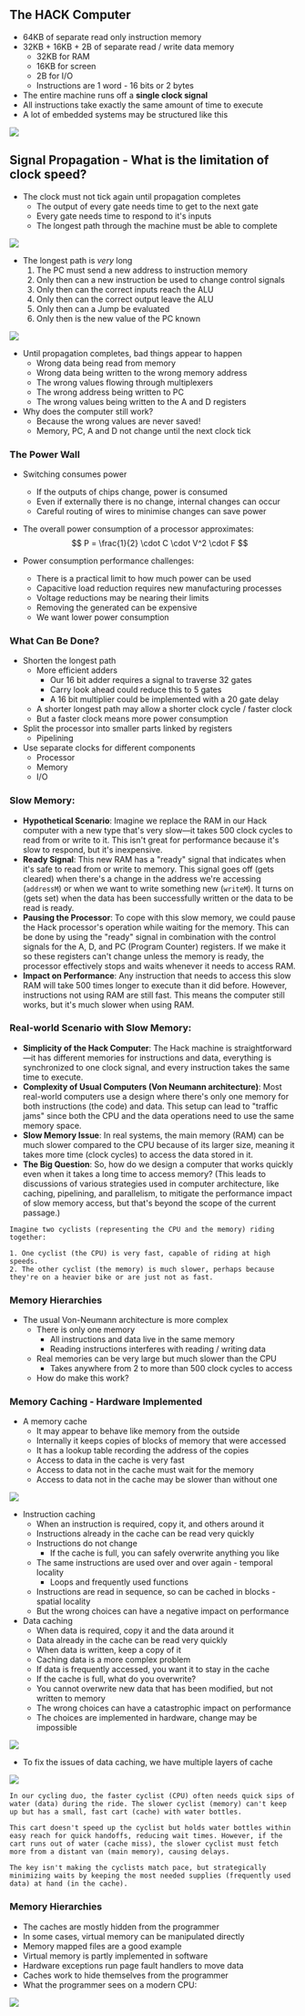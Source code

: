 ## The HACK Computer
- 64KB of separate read only instruction memory
- 32KB + 16KB + 2B of separate read / write data memory
	- 32KB for RAM
	- 16KB for screen
	- 2B for I/O
	- Instructions are 1 word - 16 bits or 2 bytes
- The entire machine runs off a **single clock signal**
- All instructions take exactly the same amount of time to execute
- A lot of embedded systems may be structured like this

![](Pasted%20image%2020231017113441.png)

## Signal Propagation - What is the limitation of clock speed?
- The clock must not tick again until propagation completes
	- The output of every gate needs time to get to the next gate
	- Every gate needs time to respond to it's inputs
	- The longest path through the machine must be able to complete

![](Pasted%20image%2020231017114054.png)

- The longest path is *very* long
	1. The PC must send a new address to instruction memory
	2. Only then can a new instruction be used to change control signals
	3. Only then can the correct inputs reach the ALU
	4. Only then can the correct output leave the ALU
	5. Only then can a Jump be evaluated
	6. Only then is the new value of the PC known

![](Pasted%20image%2020231017114758.png)

- Until propagation completes, bad things appear to happen
	- Wrong data being read from memory
	- Wrong data being written to the wrong memory address
	- The wrong values flowing through multiplexers
	- The wrong address being written to PC
	- The wrong values being written to the A and D registers
- Why does the computer still work?
	- Because the wrong values are never saved!
	- Memory, PC, A and D not change until  the next clock tick


### The Power Wall
- Switching consumes power
	- If the outputs of chips change, power is consumed
	- Even if externally there is no change, internal changes can occur
	- Careful routing of wires to minimise changes can save power

- The overall power consumption of a processor approximates:
$$
P = \frac{1}{2} \cdot C \cdot V^2 \cdot F
$$
- Power consumption performance challenges:
	- There is a practical limit to how much power can be used
	- Capacitive load reduction requires new manufacturing processes
	- Voltage reductions may be nearing their limits
	- Removing the generated can be expensive
	- We want lower power consumption

### What Can Be Done?
- Shorten the longest path
	- More efficient adders
		- Our 16 bit adder requires a signal to traverse 32 gates
		- Carry look ahead could reduce this to 5 gates
		- A 16 bit multiplier could be implemented with a 20 gate delay
	- A shorter longest path may allow a shorter clock cycle / faster clock
	- But a faster clock means more power consumption
- Split the processor into smaller parts linked by registers
	- Pipelining
- Use separate clocks for different components
	- Processor
	- Memory
	- I/O

### Slow Memory:
- **Hypothetical Scenario**: Imagine we replace the RAM in our Hack computer with a new type that's very slow—it takes 500 clock cycles to read from or write to it. This isn't great for performance because it's slow to respond, but it's inexpensive.
- **Ready Signal**: This new RAM has a "ready" signal that indicates when it's safe to read from or write to memory. This signal goes off (gets cleared) when there's a change in the address we're accessing (`addressM`) or when we want to write something new (`writeM`). It turns on (gets set) when the data has been successfully written or the data to be read is ready.
- **Pausing the Processor**: To cope with this slow memory, we could pause the Hack processor's operation while waiting for the memory. This can be done by using the "ready" signal in combination with the control signals for the A, D, and PC (Program Counter) registers. If we make it so these registers can't change unless the memory is ready, the processor effectively stops and waits whenever it needs to access RAM.
- **Impact on Performance**: Any instruction that needs to access this slow RAM will take 500 times longer to execute than it did before. However, instructions not using RAM are still fast. This means the computer still works, but it's much slower when using RAM.
    

### Real-world Scenario with Slow Memory:
- **Simplicity of the Hack Computer**: The Hack machine is straightforward—it has different memories for instructions and data, everything is synchronized to one clock signal, and every instruction takes the same time to execute.
- **Complexity of Usual Computers (Von Neumann architecture)**: Most real-world computers use a design where there's only one memory for both instructions (the code) and data. This setup can lead to "traffic jams" since both the CPU and the data operations need to use the same memory space.
- **Slow Memory Issue**: In real systems, the main memory (RAM) can be much slower compared to the CPU because of its larger size, meaning it takes more time (clock cycles) to access the data stored in it.
- **The Big Question**: So, how do we design a computer that works quickly even when it takes a long time to access memory? (This leads to discussions of various strategies used in computer architecture, like caching, pipelining, and parallelism, to mitigate the performance impact of slow memory access, but that's beyond the scope of the current passage.)

```
Imagine two cyclists (representing the CPU and the memory) riding together:

1. One cyclist (the CPU) is very fast, capable of riding at high speeds.
2. The other cyclist (the memory) is much slower, perhaps because they're on a heavier bike or are just not as fast.
```

### Memory Hierarchies
- The usual Von-Neumann architecture is more complex
	- There is only one memory
		- All instructions and data live in the same memory
		- Reading instructions interferes with reading / writing data
	- Real memories can be very large but much slower than the CPU
		- Takes anywhere from 2 to more than 500 clock cycles to access
	- How do make this work?

### Memory Caching - Hardware Implemented
- A memory cache
	- It may appear to behave like memory from the outside
	- Internally it keeps copies of blocks of memory that were accessed
	- It has a lookup table recording the address of the copies
	- Access to data in the cache is very fast
	- Access to data not in the cache must wait for the memory
	- Access to data not in the cache may be slower than without one

![](Pasted%20image%2020231017135218.png)

- Instruction caching
	- When an instruction is required, copy it, and others around it
	- Instructions already in the cache can be read very quickly
	- Instructions do not change
		- If the cache is full, you can safely overwrite anything you like
	- The same instructions are used over and over again - temporal locality
		- Loops and frequently used functions
	- Instructions are read in sequence, so can be cached in blocks - spatial locality
	- But the wrong choices can have a negative impact on performance
- Data caching
	- When data is required, copy it and the data around it
	- Data already in the cache can be read very quickly
	- When data is written, keep a copy of it
	- Caching data is a more complex problem
	- If data is frequently accessed, you want it to stay in the cache
	- If the cache is full, what do you overwrite?
	- You cannot overwrite new data that has been modified, but not written to memory
	- The wrong choices can have a catastrophic impact on performance
	- The choices are implemented in hardware, change may be impossible

![](Pasted%20image%2020231017135907.png)

- To fix the issues of data caching, we have multiple layers of cache

![](Pasted%20image%2020231017141654.png)

```
In our cycling duo, the faster cyclist (CPU) often needs quick sips of water (data) during the ride. The slower cyclist (memory) can't keep up but has a small, fast cart (cache) with water bottles. 

This cart doesn't speed up the cyclist but holds water bottles within easy reach for quick handoffs, reducing wait times. However, if the cart runs out of water (cache miss), the slower cyclist must fetch more from a distant van (main memory), causing delays. 

The key isn't making the cyclists match pace, but strategically minimizing waits by keeping the most needed supplies (frequently used data) at hand (in the cache).
```

### Memory Hierarchies
- The caches are mostly hidden from the programmer
- In some cases, virtual memory can be manipulated directly
- Memory mapped files are a good example
- Virtual memory is partly implemented in software
- Hardware exceptions run page fault handlers to move data
- Caches work to hide themselves from the programmer
- What the programmer sees on a modern CPU:

![](Pasted%20image%2020231017141856.png)